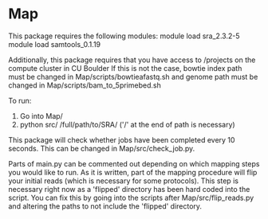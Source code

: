 # Map

This package requires the following modules:
module load sra_2.3.2-5
module load samtools_0.1.19

Additionally, this package requires that you have access to /projects on the compute cluster in CU Boulder
If this is not the case, bowtie index path must be changed in Map/scripts/bowtieafastq.sh and genome path must be changed in Map/scripts/bam_to_5primebed.sh

To run:
1. Go into Map/
2. python src/ /full/path/to/SRA/ ('/' at the end of path is necessary)

This package will check whether jobs have been completed every 10 seconds.  This can be changed in Map/src/check_job.py.

Parts of main.py can be commented out depending on which mapping steps you would like to run.  As it is written, part of the mapping procedure will flip your initial reads (which is necessary for some protocols).  This step is necessary right now as a 'flipped' directory has been hard coded into the script. You can fix this by going into the scripts after Map/src/flip_reads.py and altering the paths to not include the 'flipped' directory.
